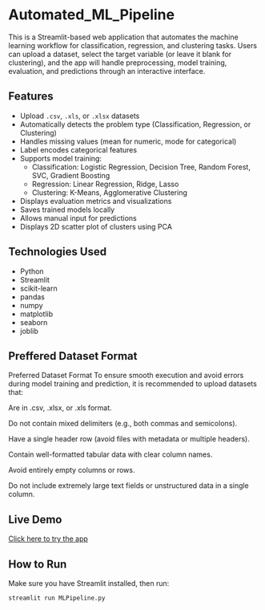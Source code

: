 # Automated_ML_Pipeline
This is a Streamlit-based web application that automates the machine learning workflow for classification, regression, and clustering tasks. Users can upload a dataset, select the target variable (or leave it blank for clustering), and the app will handle preprocessing, model training, evaluation, and predictions through an interactive interface.

## Features

- Upload `.csv`, `.xls`, or `.xlsx` datasets
- Automatically detects the problem type (Classification, Regression, or Clustering)
- Handles missing values (mean for numeric, mode for categorical)
- Label encodes categorical features
- Supports model training:
  - Classification: Logistic Regression, Decision Tree, Random Forest, SVC, Gradient Boosting
  - Regression: Linear Regression, Ridge, Lasso
  - Clustering: K-Means, Agglomerative Clustering
- Displays evaluation metrics and visualizations
- Saves trained models locally
- Allows manual input for predictions
- Displays 2D scatter plot of clusters using PCA
## Technologies Used

- Python
- Streamlit
- scikit-learn
- pandas
- numpy
- matplotlib
- seaborn
- joblib

## Preffered Dataset Format
Preferred Dataset Format
To ensure smooth execution and avoid errors during model training and prediction, it is recommended to upload datasets that:

Are in .csv, .xlsx, or .xls format.

Do not contain mixed delimiters (e.g., both commas and semicolons).

Have a single header row (avoid files with metadata or multiple headers).

Contain well-formatted tabular data with clear column names.

Avoid entirely empty columns or rows.

Do not include extremely large text fields or unstructured data in a single column.

## Live Demo
[Click here to try the app](https://automatedmlpipeline-qmde2kwomymjoq5xfaou4j.streamlit.app/)

## How to Run

Make sure you have Streamlit installed, then run:


```bash
streamlit run MLPipeline.py

